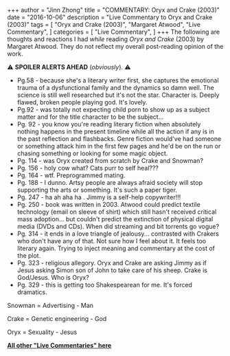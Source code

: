 +++
author = "Jinn Zhong"
title = "COMMENTARY: Oryx and Crake (2003)"
date = "2016-10-06"
description = "Live Commentary to Oryx and Crake (2003)"
tags = [
    "Oryx and Crake (2003)",
    "Margaret Atwood",
    "Live Commentary",
]
categories = [
    "Live Commentary",
]
+++
The following are thoughts and reactions I had _while_ reading _Oryx and Crake_ (2003) by Margaret Atwood. They do not reflect my overall post-reading opinion of the work. 

:warning: **SPOILER ALERTS AHEAD** (_obviously_). :warning:

* Pg.58 - because she's a literary writer first, she captures the emotional trauma of a dysfunctional family and the dynamics so damn well. The science is still well researched but it's not the star. Character is. Deeply flawed, broken people playing god. It's lovely.
* Pg.92 - was totally not expecting child porn to show up as a subject matter and for the title character to be the subject...
* Pg. 92 - you know you're reading literary fiction when absolutely nothing happens in the present timeline while all the action if any is in the past reflection and flashbacks. Genre fiction would've had someone or something attack him in the first few pages and he'd be on the run or chasing something or looking for some magic object.
* Pg. 114 - was Oryx created from scratch by Crake and Snowman?
* Pg. 156 - holy cow what? Cats purr to self heal???
* Pg. 164 - wtf. Preprogrammed mating.
* Pg. 188 - I dunno. Artsy people are always afraid society will stop supporting the arts or something. It's such a paper tiger.
* Pg. 247 - ha ah aha ha . Jimmy is a self-help copywriter!!!
* Pg. 250 - book was written in 2003. Atwood could predict textile technology (email on sleeve of shirt) which still hasn't received critical mass adoption... but couldn't predict the extinction of physical digital media (DVDs and CDs). When did streaming and bit torrents go vogue?
* Pg. 314 - it ends in a love triangle of jealousy... contrasted with Crakers who don't have any of that. Not sure how I feel about it. It feels too literary again. Trying to inject meaning and commentary at the cost of the plot.
* Pg. 323 - religious allegory. Oryx and Crake are asking Jimmy as if Jesus asking Simon son of John to take care of his sheep. Crake is God/Jesus. Who is Oryx?
* Pg. 329 - this is getting too Shakespearean for me. It's forced dramatics.

Snowman = Advertising - Man

Crake = Genetic engineering - God

Oryx = Sexuality - Jesus

**[All other "Live Commentaries" here](https://journal.jinnzhong.com/categories/live-commentary/)**
